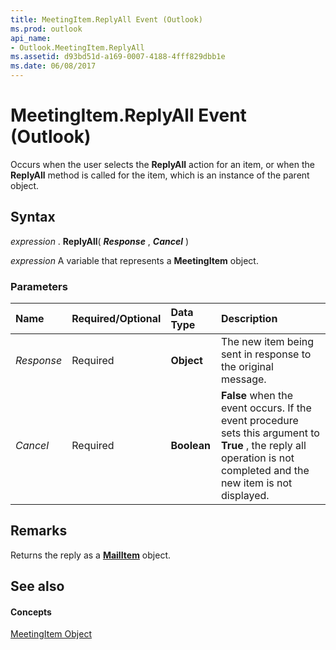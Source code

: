 ```yaml
---
title: MeetingItem.ReplyAll Event (Outlook)
ms.prod: outlook
api_name:
- Outlook.MeetingItem.ReplyAll
ms.assetid: d93bd51d-a169-0007-4188-4fff829dbb1e
ms.date: 06/08/2017
---
```



# MeetingItem.ReplyAll Event (Outlook)

Occurs when the user selects the  **ReplyAll** action for an item, or when the **ReplyAll** method is called for the item, which is an instance of the parent object.


## Syntax

 _expression_ . **ReplyAll**( **_Response_** , **_Cancel_** )

 _expression_ A variable that represents a **MeetingItem** object.


### Parameters



|**Name**|**Required/Optional**|**Data Type**|**Description**|
|:-----|:-----|:-----|:-----|
| _Response_|Required| **Object**|The new item being sent in response to the original message.|
| _Cancel_|Required| **Boolean**| **False** when the event occurs. If the event procedure sets this argument to **True** , the reply all operation is not completed and the new item is not displayed.|

## Remarks

Returns the reply as a  **[MailItem](Outlook.MailItem.md)** object.


## See also


#### Concepts


[MeetingItem Object](Outlook.MeetingItem.md)

